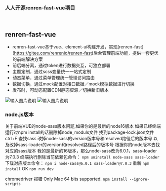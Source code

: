 ### 人人开源renren-fast-vue项目

<br>

## renren-fast-vue

- renren-fast-vue基于vue、element-ui构建开发，实现[renren-fast]
  (https://gitee.com/renrenio/renren-fast)后台管理前端功能，提供一套更优的前端解决方案
- 前后端分离，通过token进行数据交互，可独立部署
- 主题定制，通过scss变量统一一站式定制
- 动态菜单，通过菜单管理统一管理访问路由
- 数据切换，通过mock配置对接口数据／mock模拟数据进行切换
- 发布时，可动态配置CDN静态资源／切换新旧版本

![输入图片说明](https://images.gitee.com/uploads/images/2019/0305/133529_ff15f192_63154.png "01.png")
![输入图片说明](https://images.gitee.com/uploads/images/2019/0305/133537_7a1b2d85_63154.png "02.png")

### node.js版本

关于前端VUE的node-sass版本问题,如果你的是最新的node16版本
如果已经终端运行过npm install的话删除掉node_moduls文件
找到package-lock.json文件ctrl+F 查找sass
改掉node-sass的version版本号和resolved路径后的版本号
以及改掉sass-loader的version和resolved路径后的版本号
根据你的node版本去找对应的sass版本
我的是最新的16版本，那么node-sass改为6.0.1，sass-loader为7.0.3
终端执行删除当前依赖包命令：
`npm uninstall node-sass sass-loader`
下载对应版本命令：
`npm i node-sass@6.0.1 sass-loader@7.0.3`
重新
`npm install`
OK
`npm run dev`

chromedriver 报错 Only Mac 64 bits supported.
`npm install --ignore-scripts`

